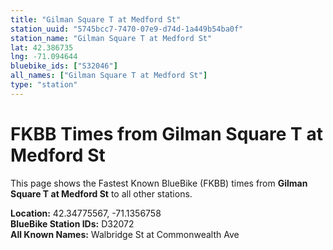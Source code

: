 ```yaml
---
title: "Gilman Square T at Medford St"
station_uuid: "5745bcc7-7470-07e9-d74d-1a449b54ba0f"
station_name: "Gilman Square T at Medford St"
lat: 42.386735
lng: -71.094644
bluebike_ids: ["S32046"]
all_names: ["Gilman Square T at Medford St"]
type: "station"
---
```


# FKBB Times from Gilman Square T at Medford St

This page shows the Fastest Known BlueBike (FKBB) times from **Gilman Square T at Medford St** to all other stations.

**Location:** 42.34775567, -71.1356758  
**BlueBike Station IDs:** D32072  
**All Known Names:** Walbridge St at Commonwealth Ave

